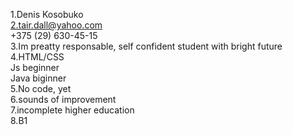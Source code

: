 1.Denis Kosobuko <br />
2.tair.dall@yahoo.com <br />
+375 (29) 630-45-15 <br /> 
3.Im preatty responsable, self confident student with bright future <br /> 
4.HTML/CSS <br /> 
Js beginner <br /> 
Java biginner <br /> 
5.No code, yet <br /> 
6.sounds of improvement <br /> 
7.incomplete higher education <br /> 
8.B1
